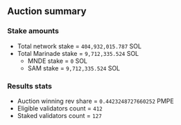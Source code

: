 ## Auction summary

### Stake amounts
- Total network stake = `404,932,015.787` SOL
- Total Marinade stake = `9,712,335.524` SOL
  - MNDE stake = `0` SOL
  - SAM stake = `9,712,335.524` SOL

### Results stats
- Auction winning rev share = `0.4423248727660252` PMPE
- Eligible validators count = `412`
- Staked validators count = `127`
